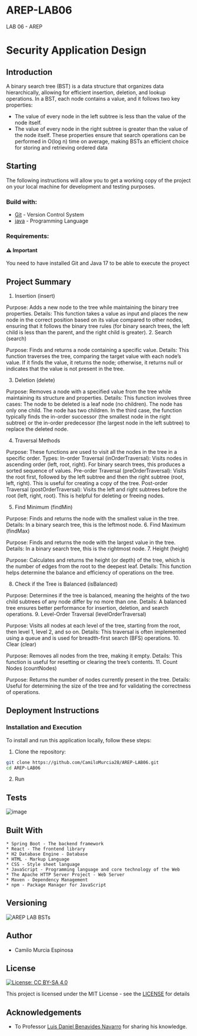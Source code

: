 # AREP-LAB06
LAB 06 - AREP

# Security Application Design

## Introduction

A binary search tree (BST) is a data structure that organizes data hierarchically, allowing for efficient insertion, deletion, and lookup operations. In a BST, each node contains a value, and it follows two key properties: 

- The value of every node in the left subtree is less than the value of the node itself. 
- The value of every node in the right subtree is greater than the value of the node itself. 
These properties ensure that search operations can be performed in O(log n) time on average, making BSTs an efficient choice for storing and retrieving ordered data

## Starting

The following instructions will allow you to get a working copy of the project on your local machine for development and testing purposes.

### Build with:
    
* [Git](https://git-scm.com) - Version Control System
* [java](https://www.oracle.com/java/technologies/downloads/#java22) - Programming Language

### Requirements:

#### ⚠️ Important

You need to have installed Git and Java 17 to be able to execute the proyect

## Project Summary

1. Insertion (insert) 

  Purpose: Adds a new node to the tree while maintaining the binary tree properties. 
  Details: This function takes a value as input and places the new node in the correct position based on its value compared to other nodes, ensuring that it follows the binary tree rules (for binary search trees, the left child is less than the parent, and the right child is greater). 
2. Search (search) 

  Purpose: Finds and returns a node containing a specific value. 
  Details: This function traverses the tree, comparing the target value with each node’s value. If it finds the value, it returns the node; otherwise, it returns null or indicates that the value is not present in the tree. 

3. Deletion (delete) 

  Purpose: Removes a node with a specified value from the tree while maintaining its structure and properties. 
  Details: This function involves three cases: 
  The node to be deleted is a leaf node (no children). 
  The node has only one child. 
  The node has two children. 
  In the third case, the function typically finds the in-order successor (the smallest node in the right subtree) or the in-order predecessor (the largest node in the left subtree) to replace the deleted node. 

4. Traversal Methods 

  Purpose: These functions are used to visit all the nodes in the tree in a specific order. 
  Types: 
  In-order Traversal (inOrderTraversal): Visits nodes in ascending order (left, root, right). For binary search trees, this produces a sorted sequence of values. 
  Pre-order Traversal (preOrderTraversal): Visits the root first, followed by the left subtree and then the right subtree (root, left, right). This is useful for creating a copy of the tree. 
  Post-order Traversal (postOrderTraversal): Visits the left and right subtrees before the root (left, right, root). This is helpful for deleting or freeing nodes. 

5. Find Minimum (findMin) 

  Purpose: Finds and returns the node with the smallest value in the tree. 
  Details: In a binary search tree, this is the leftmost node. 
  6. Find Maximum (findMax) 

  Purpose: Finds and returns the node with the largest value in the tree. 
  Details: In a binary search tree, this is the rightmost node. 
7. Height (height) 

  Purpose: Calculates and returns the height (or depth) of the tree, which is the number of edges from the root to the deepest leaf. 
  Details: This function helps determine the balance and efficiency of operations on the tree. 
  
8. Check if the Tree is Balanced (isBalanced) 

  Purpose: Determines if the tree is balanced, meaning the heights of the two child subtrees of any node differ by no more than one. 
  Details: A balanced tree ensures better performance for insertion, deletion, and search operations. 
9. Level-Order Traversal (levelOrderTraversal) 

  Purpose: Visits all nodes at each level of the tree, starting from the root, then level 1, level 2, and so on. 
  Details: This traversal is often implemented using a queue and is used for breadth-first search (BFS) operations. 
10. Clear (clear) 

  Purpose: Removes all nodes from the tree, making it empty. 
  Details: This function is useful for resetting or clearing the tree’s contents. 
11. Count Nodes (countNodes) 

  Purpose: Returns the number of nodes currently present in the tree. 
  Details: Useful for determining the size of the tree and for validating the correctness of operations. 

## Deployment Instructions

### Installation and Execution

To install and run this application locally, follow these steps:

1. Clone the repository:

```bash
git clone https://github.com/CamiloMurcia28/AREP-LAB06.git
cd AREP-LAB06
```

2. Run
   
## Tests

![image](https://github.com/user-attachments/assets/aa9c4998-e806-4100-9a1f-03305e26e591)

## Built With
    * Spring Boot - The backend framework
    * React - The frontend library
    * H2 Database Engine - Database
    * HTML - Markup Language
    * CSS - Style sheet language
    * JavaScript - Programming language and core technology of the Web
    * The Apache HTTP Server Project - Web Server
    * Maven - Dependency Management
    * npm - Package Manager for JavaScript

## Versioning

![AREP LAB BSTs](https://img.shields.io/badge/AREP_LAB_BSTs-v1.0.0-blue)

## Author

- Camilo Murcia Espinosa

## License

[![License: CC BY-SA 4.0](https://licensebuttons.net/l/by-sa/4.0/88x31.png)](https://creativecommons.org/licenses/by-sa/4.0/deed.es)

This project is licensed under the MIT License - see the [LICENSE](LICENSE) for details

## Acknowledgements

- To Professor [Luis Daniel Benavides Navarro](https://ldbn.is.escuelaing.edu.co) for sharing his knowledge.


